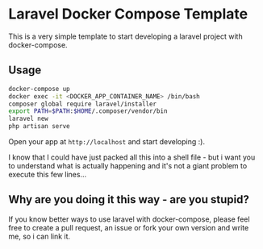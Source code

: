 # Laravel Docker Compose Template

This is a very simple template to start developing a laravel project with docker-compose.

## Usage

```bash
docker-compose up
docker exec -it <DOCKER_APP_CONTAINER_NAME> /bin/bash
composer global require laravel/installer
export PATH=$PATH:$HOME/.composer/vendor/bin
laravel new
php artisan serve
```

Open your app at `http://localhost` and start developing :).

I know that I could have just packed all this into a shell file - but i want you to understand what is actually happening and it's not a giant problem to execute this few lines...

## Why are you doing it this way - are you stupid?
If you know better ways to use laravel with docker-compose, please feel free to create a pull request, an issue or fork your own version and write me, so i can link it.